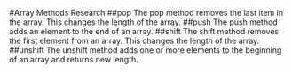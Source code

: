 #Array Methods Research
##pop
The pop method removes the last item in the array. This changes the length of the array.
##push
The push method adds an element to the end of an array.
##shift
The shift method removes the first element from an array. This changes the length of the array.
##unshift
The unshift method adds one or more elements to the beginning of an array and returns new length. 
